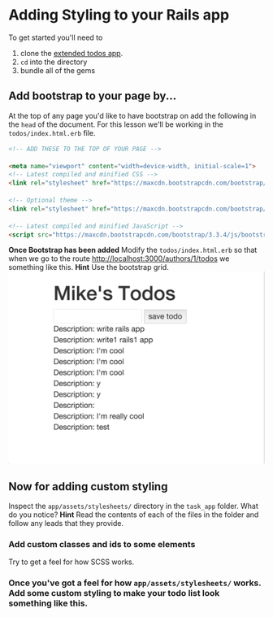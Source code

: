# Adding Styling to your Rails app
To get started you'll need to

1. clone the [extended todos app](git@github.com:sf-wdi-17/extended_todos.git).
2. `cd` into the directory
3. bundle all of the gems 

## Add bootstrap to your page by...
At the top of any page you'd like to have bootstrap on add the following in the `head` of the document. For this lesson we'll be working in the `todos/index.html.erb` file.

```html
<!-- ADD THESE TO THE TOP OF YOUR PAGE -->

<meta name="viewport" content="width=device-width, initial-scale=1">
<!-- Latest compiled and minified CSS -->
<link rel="stylesheet" href="https://maxcdn.bootstrapcdn.com/bootstrap/3.3.4/css/bootstrap.min.css">

<!-- Optional theme -->
<link rel="stylesheet" href="https://maxcdn.bootstrapcdn.com/bootstrap/3.3.4/css/bootstrap-theme.min.css">

<!-- Latest compiled and minified JavaScript -->
<script src="https://maxcdn.bootstrapcdn.com/bootstrap/3.3.4/js/bootstrap.min.js"></script>
```

**Once Bootstrap has been added** Modify the `todos/index.html.erb` so that when we go to the route [http://localhost:3000/authors/1/todos](http://localhost:3000/authors/1/todos) we something like this. **Hint** Use the bootstrap grid.
![Part 1](./part1.png)

## Now for adding custom styling

Inspect the `app/assets/stylesheets/` directory in the `task_app` folder. What do you notice? **Hint** Read the contents of each of the files in the folder and follow any leads that they provide.

### Add custom classes and ids to some elements
Try to get a feel for how SCSS works.

### Once you've got a feel for how `app/assets/stylesheets/` works. Add some custom styling to make your todo list look something like this.
